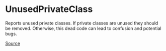 # UnusedPrivateClass

Reports unused private classes. If private classes are unused they should be removed. Otherwise, this dead code
can lead to confusion and potential bugs.


[Source](https://detekt.github.io/detekt/style.html#unusedprivateclass)
